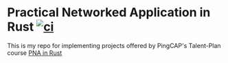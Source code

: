 # Practical Networked Application in Rust [![ci](https://github.com/YangchenYe323/PNA-Rust/actions/workflows/ci.yml/badge.svg)](https://github.com/YangchenYe323/PNA-Rust/actions/workflows/ci.yml)


This is my repo for implementing projects offered by PingCAP's Talent-Plan course [PNA in Rust](https://github.com/pingcap/talent-plan/tree/master/courses/rust)


